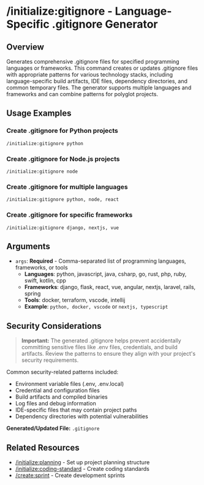 # /initialize:gitignore - Language-Specific .gitignore Generator

## Overview

Generates comprehensive .gitignore files for specified programming languages or frameworks. This command creates or updates .gitignore files with appropriate patterns for various technology stacks, including language-specific build artifacts, IDE files, dependency directories, and common temporary files. The generator supports multiple languages and frameworks and can combine patterns for polyglot projects.

## Usage Examples

### Create .gitignore for Python projects
```qwen
/initialize:gitignore python
```

### Create .gitignore for Node.js projects
```qwen
/initialize:gitignore node
```

### Create .gitignore for multiple languages
```qwen
/initialize:gitignore python, node, react
```

### Create .gitignore for specific frameworks
```qwen
/initialize:gitignore django, nextjs, vue
```

## Arguments

- `args`: **Required** - Comma-separated list of programming languages, frameworks, or tools
  - **Languages**: python, javascript, java, csharp, go, rust, php, ruby, swift, kotlin, cpp
  - **Frameworks**: django, flask, react, vue, angular, nextjs, laravel, rails, spring
  - **Tools**: docker, terraform, vscode, intellij
  - **Example**: `python, docker, vscode` or `nextjs, typescript`

## Security Considerations

> **Important:** The generated .gitignore helps prevent accidentally committing sensitive files like .env files, credentials, and build artifacts. Review the patterns to ensure they align with your project's security requirements.

Common security-related patterns included:
- Environment variable files (.env, .env.local)
- Credential and configuration files
- Build artifacts and compiled binaries
- Log files and debug information
- IDE-specific files that may contain project paths
- Dependency directories with potential vulnerabilities

**Generated/Updated File:** `.gitignore`

## Related Resources

- [/initialize:planning](planning.md) - Set up project planning structure
- [/initialize:coding-standard](coding-standard.md) - Create coding standards
- [/create:sprint](../create/sprint.md) - Create development sprints